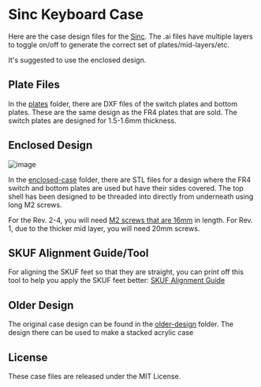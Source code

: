 # Sinc Keyboard Case

Here are the case design files for the [Sinc](https://keeb.io/products/sinc-split-staggered-75-keyboard). The .ai files have multiple layers to toggle on/off to generate the correct set of plates/mid-layers/etc.

It's suggested to use the enclosed design.

## Plate Files

In the [plates](plates/) folder, there are DXF files of the switch plates and bottom plates. These are the same design as the FR4 plates that are sold. The switch plates are designed for 1.5-1.6mm thickness.
## Enclosed Design

![image](images/sinc-enclosed.jpg)

In the [enclosed-case](enclosed-case/) folder, there are STL files for a design where the FR4 switch and bottom plates are used but have their sides covered. The top shell has been designed to be threaded into directly from underneath using long M2 screws.

For the Rev. 2-4, you will need [M2 screws that are 16mm](https://keeb.io/products/m2-screws-and-standoffs?variant=39401487040606) in length. For Rev. 1, due to the thicker mid layer, you will need 20mm screws.

## SKUF Alignment Guide/Tool

For aligning the SKUF feet so that they are straight, you can print off this tool to help you apply the SKUF feet better: [SKUF Alignment Guide](SKUF%20Alignment%20Guide.stl)

## Older Design

The original case design can be found in the [older-design](older-design/) folder. The design there can be used to make a stacked acrylic case

## License

These case files are released under the MIT License.
